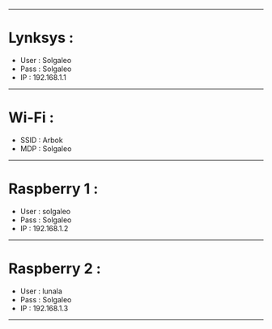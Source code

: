 ***
# Lynksys :
- User : Solgaleo
- Pass : Solgaleo
- IP : 192.168.1.1
***
# Wi-Fi :
- SSID : Arbok
- MDP : Solgaleo
***
# Raspberry 1 :
- User : solgaleo
- Pass : Solgaleo
- IP : 192.168.1.2
***
# Raspberry 2 : 
- User : lunala
- Pass : Solgaleo
- IP : 192.168.1.3
***
